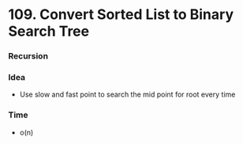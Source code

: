 # 109. Convert Sorted List to Binary Search Tree
### Recursion
### Idea
* Use slow and fast point to search the mid point for root every time

### Time
* o(n)
